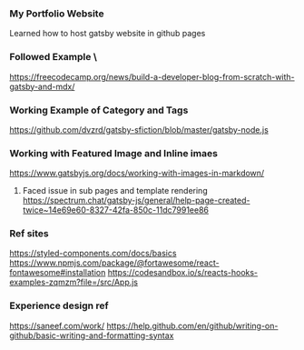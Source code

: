 ### My Portfolio Website

Learned how to host gatsby website in github pages

### Followed Example \
https://freecodecamp.org/news/build-a-developer-blog-from-scratch-with-gatsby-and-mdx/

### Working Example of Category and Tags
https://github.com/dvzrd/gatsby-sfiction/blob/master/gatsby-node.js

### Working with Featured Image and Inline imaes 
https://www.gatsbyjs.org/docs/working-with-images-in-markdown/

1. Faced issue in sub pages and template rendering \
https://spectrum.chat/gatsby-js/general/help-page-created-twice~14e69e60-8327-42fa-850c-11dc7991ee86

### Ref sites
https://styled-components.com/docs/basics
https://www.npmjs.com/package/@fortawesome/react-fontawesome#installation
https://codesandbox.io/s/reacts-hooks-examples-zqmzm?file=/src/App.js

### Experience design ref
https://saneef.com/work/
https://help.github.com/en/github/writing-on-github/basic-writing-and-formatting-syntax

